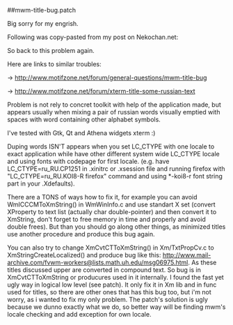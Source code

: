 ##mwm-title-bug.patch 

Big sorry for my engrish.


Following was copy-pasted from my post on Nekochan.net:


So back to this problem again.

Here are links to similar troubles:

-> http://www.motifzone.net/forum/general-questions/mwm-title-bug

-> http://www.motifzone.net/forum/xterm-title-some-russian-text


Problem is not rely to concret toolkit with help of the application made, but appears usually when mixing a pair of russian words visually emptied with spaces with word containing other alphabet symbols.

I've tested with Gtk, Qt and Athena widgets xterm :)

Duping words ISN'T appears when you set LC_CTYPE with one locale to exact application while have other different system wide LC_CTYPE locale and using fonts with codepage for first locale. (e.g. have LC_CTYPE=ru_RU.CP1251 in .xinitrc or .xsession file and running firefox with "LC_CTYPE=ru_RU.KOI8-R firefox" command and using *-koi8-r font string part in your .Xdefaults).


There are a TONS of ways how to fix it, for example you can avoid WmICCCMToXmString() in WmWinInfo.c and use standart X set (convert XProperty to text list (actually char double-pointer) and then convert it to XmString, don't forget to free memory in time and properly and avoid double frees). But than you should go along other things, as minimized titles use another procedure and produce this bug again.

You can also try to change XmCvtCTToXmString() in Xm/TxtPropCv.c to XmStringCreateLocalized() and produce bug like this: http://www.mail-archive.com/fvwm-workers@lists.math.uh.edu/msg06975.html. As these titles discussed upper are converted in compound text. So bug is in XmCvtCTToXmString or producures used in it internally. I found the fast yet ugly way in logical low level (see patch). It only fix it in Xm lib and in func used for titles, so there are other ones that has this bug too, but i'm not worry, as i wanted to fix my only problem. The patch's solution is ugly because we dunno exactly what we do, so better way will be finding mwm's locale checking and add exception for own locale.
